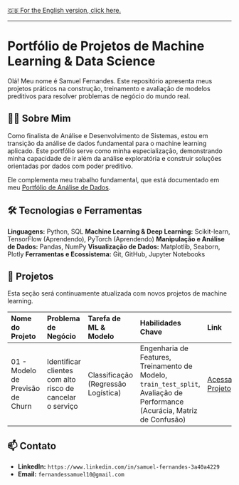 [🇬🇧 For the English version, click here.](./README.md)

---

# Portfólio de Projetos de Machine Learning & Data Science

Olá! Meu nome é Samuel Fernandes. Este repositório apresenta meus projetos práticos na construção, treinamento e avaliação de modelos preditivos para resolver problemas de negócio do mundo real.

## 👨‍💻 Sobre Mim
Como finalista de Análise e Desenvolvimento de Sistemas, estou em transição da análise de dados fundamental para o machine learning aplicado. Este portfólio serve como minha especialização, demonstrando minha capacidade de ir além da análise exploratória e construir soluções orientadas por dados com poder preditivo.

Ele complementa meu trabalho fundamental, que está documentado em meu [Portfólio de Análise de Dados](https://github.com/Samucas0/Portfolio-Analise-de-Dados).

## 🛠️ Tecnologias e Ferramentas
**Linguagens:** Python, SQL
**Machine Learning & Deep Learning:** Scikit-learn, TensorFlow (Aprendendo), PyTorch (Aprendendo)
**Manipulação e Análise de Dados:** Pandas, NumPy
**Visualização de Dados:** Matplotlib, Seaborn, Plotly
**Ferramentas e Ecossistema:** Git, GitHub, Jupyter Notebooks

## 📂 Projetos
Esta seção será continuamente atualizada com novos projetos de machine learning.

| Nome do Projeto | Problema de Negócio | Tarefa de ML & Modelo | Habilidades Chave | Link |
|:---|:---|:---|:---|:---|
| 01 - Modelo de Previsão de Churn | Identificar clientes com alto risco de cancelar o serviço | Classificação (Regressão Logística) | Engenharia de Features, Treinamento de Modelo, `train_test_split`, Avaliação de Performance (Acurácia, Matriz de Confusão) | [Acessar Projeto](./01-Churn-Prediction-Model/) |

## 📫 Contato
* **LinkedIn:** `https://www.linkedin.com/in/samuel-fernandes-3a40a4229`
* **Email:** `fernandessamuel10@gmail.com`